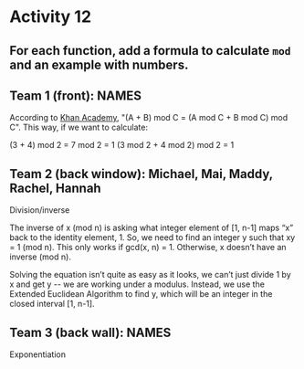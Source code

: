 # Activity 12

## For each function, add a formula to calculate `mod` and an example with numbers.

## Team 1 (front): NAMES

According to [Khan Academy](https://www.khanacademy.org/computing/computer-science/cryptography/modarithmetic/a/modular-addition-and-subtraction), "(A + B) mod C = (A mod C + B mod C) mod C". This way, if we want to calculate:

(3 + 4) mod 2 = 7 mod 2 = 1
(3 mod 2 + 4 mod 2) mod 2 = 1

## Team 2 (back window): Michael, Mai, Maddy, Rachel, Hannah

Division/inverse

The inverse of x (mod n) is asking what integer element of [1, n-1] maps “x” back to the identity element, 1. So, we need to find an integer y such that xy = 1 (mod n).  This only works if gcd(x, n) = 1.  Otherwise, x doesn’t have an inverse (mod n). 

Solving the equation isn’t quite as easy as it looks, we can’t just divide 1 by x and get y -- we are working under a modulus.  Instead, we use the Extended Euclidean Algorithm to find y, which will be an integer in the closed interval [1, n-1].

## Team 3 (back wall): NAMES

Exponentiation
